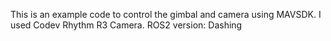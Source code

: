 This is an example code to control the gimbal and camera using MAVSDK.
I used Codev Rhythm R3 Camera.
ROS2 version: Dashing

